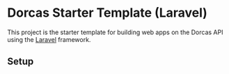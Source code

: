 Dorcas Starter Template (Laravel)
=====
This project is the starter template for building web apps on the Dorcas API using the [Laravel](https://laravel.com/) framework.

## Setup
 

